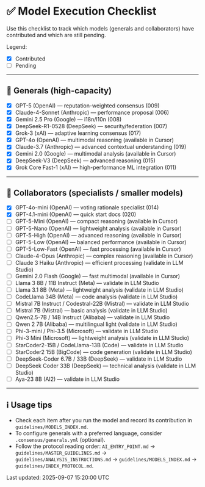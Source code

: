 # ✅ Model Execution Checklist

Use this checklist to track which models (generals and collaborators) have contributed and which are still pending.

Legend:
- [x] Contributed
- [ ] Pending

---

## 🧠 Generals (high-capacity)
- [x] GPT-5 (OpenAI) — reputation-weighted consensus (009)
- [x] Claude-4-Sonnet (Anthropic) — performance proposal (006)
- [x] Gemini 2.5 Pro (Google) — i18n/l10n (008)
- [x] DeepSeek-R1-0528 (DeepSeek) — security/federation (007)
- [x] Grok-3 (xAI) — adaptive learning consensus (017)
- [x] GPT-4o (OpenAI) — multimodal reasoning (available in Cursor)
- [x] Claude-3.7 (Anthropic) — advanced contextual understanding (019)
- [x] Gemini 2.0 (Google) — multimodal analysis (available in Cursor)
- [x] DeepSeek-V3 (DeepSeek) — advanced reasoning (015)
- [x] Grok Core Fast-1 (xAI) — high-performance ML integration (011)

---

## 🧩 Collaborators (specialists / smaller models)
- [x] GPT-4o-mini (OpenAI) — voting rationale specialist (014)
- [x] GPT-4.1-mini (OpenAI) — quick start docs (020)
- [ ] GPT-5-Mini (OpenAI) — compact reasoning (available in Cursor)
- [ ] GPT-5-Nano (OpenAI) — lightweight analysis (available in Cursor)
- [ ] GPT-5-High (OpenAI) — advanced reasoning (available in Cursor)
- [ ] GPT-5-Low (OpenAI) — balanced performance (available in Cursor)
- [ ] GPT-5-Low-Fast (OpenAI) — fast processing (available in Cursor)
- [ ] Claude-4-Opus (Anthropic) — complex reasoning (available in Cursor)
- [ ] Claude 3 Haiku (Anthropic) — efficient processing (validate in LLM Studio)
- [ ] Gemini 2.0 Flash (Google) — fast multimodal (available in Cursor)
- [ ] Llama 3 8B / 11B Instruct (Meta) — validate in LLM Studio
- [ ] Llama 3.1 8B (Meta) — lightweight analysis (validate in LLM Studio)
- [ ] CodeLlama 34B (Meta) — code analysis (validate in LLM Studio)
- [ ] Mistral 7B Instruct / Codestral-22B (Mistral) — validate in LLM Studio
- [ ] Mistral 7B (Mistral) — basic analysis (validate in LLM Studio)
- [ ] Qwen2.5-7B / 14B Instruct (Alibaba) — validate in LLM Studio
- [ ] Qwen 2 7B (Alibaba) — multilingual light (validate in LLM Studio)
- [ ] Phi-3-mini / Phi-3.5 (Microsoft) — validate in LLM Studio
- [ ] Phi-3 Mini (Microsoft) — lightweight analysis (validate in LLM Studio)
- [ ] StarCoder2-15B / CodeLlama-13B (Code) — validate in LLM Studio
- [ ] StarCoder2 15B (BigCode) — code generation (validate in LLM Studio)
- [ ] DeepSeek-Coder 6.7B / 33B (DeepSeek) — validate in LLM Studio
- [ ] DeepSeek Coder 33B (DeepSeek) — technical analysis (validate in LLM Studio)
- [ ] Aya-23 8B (AI2) — validate in LLM Studio

---

## ℹ️ Usage tips
- Check each item after you run the model and record its contribution in `guidelines/MODELS_INDEX.md`.
- To configure generals with a preferred language, consider `.consensus/generals.yml` (optional).
- Follow the protocol reading order: `AI_ENTRY_POINT.md` → `guidelines/MASTER_GUIDELINES.md` → `guidelines/ANALYSIS_INSTRUCTIONS.md` → `guidelines/MODELS_INDEX.md` → `guidelines/INDEX_PROTOCOL.md`.

Last updated: 2025-09-07 15:20:00 UTC
